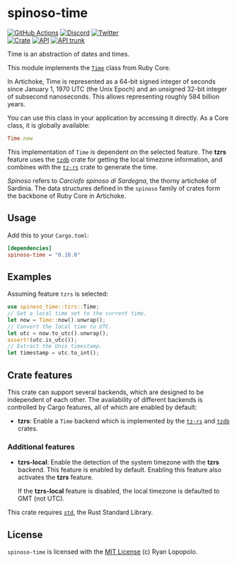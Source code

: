 # spinoso-time

[![GitHub Actions](https://github.com/artichoke/artichoke/workflows/CI/badge.svg)](https://github.com/artichoke/artichoke/actions)
[![Discord](https://img.shields.io/discord/607683947496734760)](https://discord.gg/QCe2tp2)
[![Twitter](https://img.shields.io/twitter/follow/artichokeruby?label=Follow&style=social)](https://twitter.com/artichokeruby)
<br>
[![Crate](https://img.shields.io/crates/v/spinoso-time.svg)](https://crates.io/crates/spinoso-time)
[![API](https://docs.rs/spinoso-time/badge.svg)](https://docs.rs/spinoso-time)
[![API trunk](https://img.shields.io/badge/docs-trunk-blue.svg)](https://artichoke.github.io/artichoke/spinoso_time/)

Time is an abstraction of dates and times.

This module implements the [`Time`] class from Ruby Core.

In Artichoke, Time is represented as a 64-bit signed integer of seconds since
January 1, 1970 UTC (the Unix Epoch) and an unsigned 32-bit integer of subsecond
nanoseconds. This allows representing roughly 584 billion years.

You can use this class in your application by accessing it directly. As a Core
class, it is globally available:

```ruby
Time.now
```

This implementation of `Time` is dependent on the selected feature. The **tzrs**
feature uses the [`tzdb`] crate for getting the local timezone information, and
combines with the [`tz-rs`] crate to generate the time.

_Spinoso_ refers to _Carciofo spinoso di Sardegna_, the thorny artichoke of
Sardinia. The data structures defined in the `spinoso` family of crates form the
backbone of Ruby Core in Artichoke.

## Usage

Add this to your `Cargo.toml`:

```toml
[dependencies]
spinoso-time = "0.10.0"
```

## Examples

Assuming feature `tzrs` is selected:

```rust
use spinoso_time::tzrs::Time;
// Get a local time set to the current time.
let now = Time::now().unwrap();
// Convert the local time to UTC.
let utc = now.to_utc().unwrap();
assert!(utc.is_utc());
// Extract the Unix timestamp.
let timestamp = utc.to_int();
```

## Crate features

This crate can support several backends, which are designed to be independent of
each other. The availability of different backends is controlled by Cargo
features, all of which are enabled by default:

- **tzrs**: Enable a `Time` backend which is implemented by the [`tz-rs`] and
  [`tzdb`] crates.

### Additional features

- **tzrs-local**: Enable the detection of the system timezone with the **tzrs**
  backend. This feature is enabled by default. Enabling this feature also
  activates the **tzrs** feature.

  If the **tzrs-local** feature is disabled, the local timezone is defaulted to
  GMT (not UTC).

This crate requires [`std`], the Rust Standard Library.

## License

`spinoso-time` is licensed with the [MIT License](LICENSE) (c) Ryan Lopopolo.

[`time`]: https://ruby-doc.org/core-3.1.2/Time.html
[`tz-rs`]: https://crates.io/crates/tz-rs
[`tzdb`]: https://crates.io/crates/tzdb
[`std`]: https://doc.rust-lang.org/stable/std/
